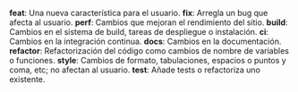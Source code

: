 **feat**: Una nueva característica para el usuario.
**fix**: Arregla un bug que afecta al usuario.
**perf**: Cambios que mejoran el rendimiento del sitio.
**build**: Cambios en el sistema de build, tareas de despliegue o instalación.
**ci**: Cambios en la integración continua.
**docs**: Cambios en la documentación.
**refactor**: Refactorización del código como cambios de nombre de variables o funciones.
**style**: Cambios de formato, tabulaciones, espacios o puntos y coma, etc; no afectan al usuario.
**test**: Añade tests o refactoriza uno existente.